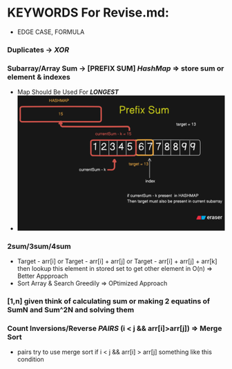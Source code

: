 # KEYWORDS For Revise.md: 
- EDGE CASE, FORMULA

### Duplicates -> _XOR_

### Subarray/Array Sum -> [PREFIX SUM] _HashMap_ => store sum or element & indexes

- Map Should Be Used For **_LONGEST_**
- ![alt text](images/diagram-export-8-21-2025-11_00_47-PM.svg)

### 2sum/3sum/4sum

- Target - arr[i] or Target - arr[i] + arr[j] or Target - arr[i] + arr[j] + arr[k] then lookup this element in stored set to get other element in O(n) => Better Appproach
- Sort Array & Search Greedily => OPtimized Approach

### [1,n] given think of calculating sum or making 2 equatins of SumN and Sum^2N and solving them

### Count Inversions/Reverse *PAIRS* (i < j && arr[i]>arr[j]) => Merge Sort
- pairs try to use merge sort if i < j && arr[i] > arr[j] something like this condition
